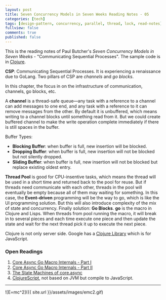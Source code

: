 ```yaml
---
layout: post
title: Seven Concurrency Models in Seven Weeks Reading Notes - 05
categories: [tech]
tags: [design-pattern, concurrency, parallel, thread, lock, read-notes]
fullview: false
comments: true
published: false
---
```


This is the reading notes of Paul Butcher's *Seven Concurrency Models in Seven Weeks* - "Communicating Sequential Processes". The sample code is in [Clojure](http://clojure.org).

**CSP**: Communicating Sequential Processes. It is experiencing a renaissance due to GoLang. Two pillars of CSP are *channels* and *go blocks*.

In this chapter, the focus in on the infrastructure of communication, channels, go blocks, etc.

A **channel** is a thread-safe queue—any task with a reference to a channel can add messages to one end, and any task with a reference to it can remove messages from the other. By default it is unbuffered, which means writing to a channel blocks until something read from it. But we could create buffered channel to make the write operation complete immediately if there is still spaces in the buffer.

Buffer Types:
  - **Blocking Buffer**: when buffer is full, new insertion will be blocked.
  - **Dropping Buffer**: when buffer is full, new insertion will not be blocked but not silently dropped.
  - **Sliding Buffer**: when buffer is full, new insertion will not be blocked but replace existing oldest entry.

**Thread Pool** is good for CPU-insentive tasks, which means the thread will be used in a short time and returned back to the pool for reuse. But if threads need communicate with each other, threads in the pool will eventually be empty because all of them may waiting for something. In this case, the **Event-driven** programming will be the way to go, which is like the UI programming solution. But this will also introduce complexity of the mix of state and concurrency. Finally solution: **Go Blocks**. **go** is the macro in Clojure and Lisps. When threads from pool running the macro, it will break in to several pieces and each time execute one piece and then update the state and wait for the next thread pick it up to execute the next piece.

Clojure is not only server side. Google has a [Clojure Library](https://developers.google.com/closure/library/) which is for JavaScript.

### Open Readings
1. [Core Async Go Macro Internals - Part I](https://www.youtube.com/watch?v=R3PZMIwXN_g)
2. [Core Async Go Macro Internals - Part II](https://www.youtube.com/watch?v=SI7qtuuahhU)
3. [The State Machines of core.async](http://hueypetersen.com/posts/2013/08/02/the-state-machines-of-core-async/)
4. [ClojureScript](http://clojurescript.com), not based on JVM but compile to JavaScript.

---
![E=mc^2]({{ site.url }}/assets/images/emc2.gif)